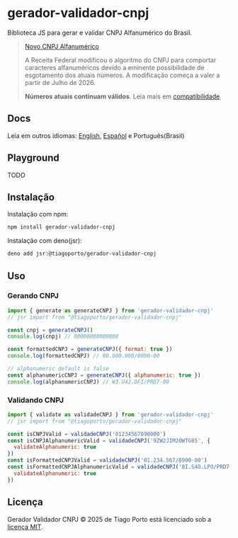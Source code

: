 # gerador-validador-cnpj

Biblioteca JS para gerar e validar CNPJ Alfanumérico do Brasil.

> [Novo CNPJ Alfanumérico](https://tiagoporto.com/pt-br/blog/novo-cnpj-seu-codigo-esta-preparado-para-a-mudanca/)
>
> A Receita Federal modificou o algoritmo do CNPJ para comportar caracteres
> alfanuméricos devido a eminente possibilidade de esgotamento dos atuais números.
> A modificação começa a valer a partir de Julho de 2026.
>
> **Números atuais continuam válidos**. Leia mais em [compatibilidade](#compatibilidade).

## Docs

Leia em outros idiomas: [English](https://github.com/tiagoporto/gerador-validador-cpf/blob/main/packages/gerador-validador-cnpj/README.en.md), [Español](https://github.com/tiagoporto/gerador-validador-cpf/blob/main/packages/gerador-validador-cnpj/README.es.md) e Português(Brasil)

## Playground

TODO

## Instalação

Instalação com npm:

```bash
npm install gerador-validador-cnpj
```

Instalação com deno(jsr):

```bash
deno add jsr:@tiagoporto/gerador-validador-cnpj
```

## Uso

### Gerando CNPJ

```js
import { generate as generateCNPJ } from 'gerador-validador-cnpj'
// jsr import from "@tiagoporto/gerador-validador-cnpj"

const cnpj = generateCNPJ()
console.log(cnpj) // 00000000000000

const formattedCNPJ = generateCNPJ({ format: true })
console.log(formattedCNPJ) // 00.000.000/0000-00

// alphanumeric default is false
const alphanumericCNPJ = generateCNPJ({ alphanumeric: true })
console.log(alphanumericCNPJ) // W3.U42.DFI/PRD7-00
```

### Validando CNPJ

```js
import { validate as validadeCNPJ } from 'gerador-validador-cnpj'
// jsr import from "@tiagoporto/gerador-validador-cnpj"

const isCNPJValid = validadeCNPJ('01234567890000')
const isCNPJAlphanumericValid = validadeCNPJ('9ZW2JIM2OWTG85', {
  validateAlphanumeric: true
})
const isFormattedCNPJValid = validadeCNPJ('01.234.567/8900-00')
const isFormattedCNPJAlphanumericValid = validadeCNPJ('8I.S4O.LPO/PRD7-81', {
  validateAlphanumeric: true
})
```

## Licença

Gerador Validador CNPJ © 2025 de Tiago Porto está licenciado sob a [licença MIT](https://github.com/tiagoporto/gerador-validador-cpf/blob/main/LICENSE).
